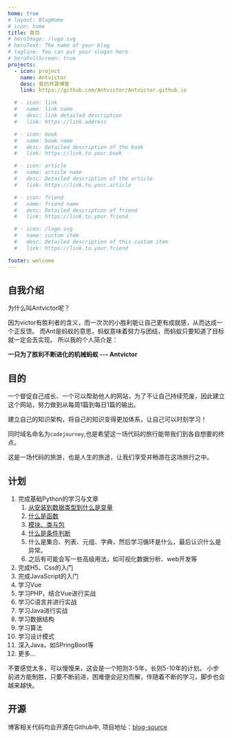 ```yaml
---
home: true
# layout: BlogHome
# icon: home
title: 首页
# heroImage: /logo.svg
# heroText: The name of your blog
# tagline: You can put your slogan here
# heroFullScreen: true
projects:
  - icon: project
    name: Antvictor
    desc: 我的开源博客
    link: https://github.com/Antvictor/Antvictor.github.io

  # - icon: link
  #   name: link name
  #   desc: link detailed description
  #   link: https://link.address

  # - icon: book
  #   name: book name
  #   desc: Detailed description of the book
  #   link: https://link.to.your.book

  # - icon: article
  #   name: article name
  #   desc: Detailed description of the article
  #   link: https://link.to.your.article

  # - icon: friend
  #   name: friend name
  #   desc: Detailed description of friend
  #   link: https://link.to.your.friend

  # - icon: /logo.svg
  #   name: custom item
  #   desc: Detailed description of this custom item
  #   link: https://link.to.your.friend

footer: welcome
---
```


## 自我介绍
为什么叫Antvictor呢？

因为victor有胜利者的含义，而一次次的小胜利能让自己更有成就感，从而达成一个正反馈。
而Ant是蚂蚁的意思，蚂蚁意味着努力与团结，而蚂蚁只要知道了目标就一定会去实现。
所以我的个人简介是：

**一只为了胜利不断进化的机械蚂蚁 --- Antvictor**
## 目的
一个督促自己成长、一个可以帮助他人的网站，为了不让自己持续荒废，因此建立这个网站，努力做到从每周1篇到每日1篇的输出。

建立自己的知识架构，将自己的知识变得更加体系，让自己可以时刻学习！

同时域名命名为`codejourney`,也是希望这一场代码的旅行能带我们到各自想要的终点。

这是一场代码的旅游，也是人生的旅途，让我们享受并畅游在这场旅行之中。

## 计划
1. 完成基础Python的学习与文章
   1. [从安装到数据类型到什么是变量](/blogs/python/七天入门Python（一）.md)
   2. [什么是函数](/blogs/python/七天入门Python（二）.md)
   3. [模块、类与包](/blogs/python/七天入门Python（三）.md)
   4. [什么是条件判断](/blogs/python/七天入门Python（四）.md)
   5. 什么是集合、列表、元组、字典，然后学习循环是什么，最后认识什么是异常。
   6. 之后有可能会写一些高级用法，如可视化数据分析、web开发等
2. 完成H5、Css的入门
3. 完成JavaScript的入门
4. 学习Vue
5. 学习PHP，结合Vue进行实战
6. 学习C语言并进行实战
7. 学习Java进行实战
8. 学习数据结构
9. 学习算法
10. 学习设计模式
11. 深入Java，如SPringBoot等
12. 更多...

不要感觉太多，可以慢慢来，这会是一个短则3-5年，长则5-10年的计划。
小步前进方能制胜，只要不断前进，困难便会迎刃而解，伴随着不断的学习，脚步也会越来越快。
## 开源
博客相关代码均会开源在Github中, 项目地址：[blog-source](https://github.com/Antvictor/blog-source)
